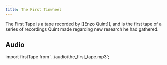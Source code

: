 ```yaml
---
title: The First Tinwheel
---
```


The First Tape is a tape recorded by [[Enzo Quint]], and is the first tape of a series of recordings Quint made regarding new research he had gathered.

## Audio

import firstTape from '../audio/the_first_tape.mp3';

<Audio src={firstTape} />

## Transcript

*A tape recorder is pressed, and we hear quiet lo-fi background static. Enzo clears his throat*

<Center>

**Enzo:**
Hello? I think this is working. Yes. My name is Dr. Enzo Quint, professor and researcher at the Basentia Omnia. My primary fields of study are in Edification, and, more specifically, the physical manifestation of Threads. My research as of late has been regarding the severance of threads and the natural phenomenon that occur at the moment of separation. A rather dour topic, but Professor Cullpepper and I noticed some rather interesting energy readings when severing an Edifice last month, and the results have pestered me since then.

Since this line of enquiry is somewhat… frowned upon by the Argent, I have decided to *record* my findings so as to not leave a paper trail. It will be much harder to acquire the means to play these back then it would be to read any notes. At least, that is my theory anyways.

I have not conducted any new tests as of yet—I feel that I must tread lightly and with caution here— it is only prudent that these avenues of research be precluded with thorough reference works. Only fools seek knowledge without comprehension, as my Father used to say.

</Center>

*Enzo pauses for a moment.*

<Center>

**Enzo:**
Ahem. As I was saying. I have been scrubbing the archives for any studies dedicated to *quantifying* the severance of threads, and unfortunately came up rather short. Unsurprisingly, there are exactly zero scientific papers published on the topic. The Church has not wished to have such things be brought to light, for fear of retribution or some other reason I cannot fathom. 

However… I did find…

</Center>

*A page turns as Enzo flips through his notes*

<Center>

**Enzo:**
 …a historical record of a cult that operated around 2800-2850 Prime, calling themselves The Church of Aphothis. The record states that they inhabited the know ruined city of Mehnateruna, once the jewel of the Kingdom of Lashana some three hundred years earlier. What I find so curious is that their belief system that has been described in this document does not seem to align with the proto-Argent idealogies that began to become popular at the time. Many of the Kingdoms in Northern Selar at this time began to merge their beliefs into the Pentarian structure we see in modern Argentia today. 

But... Aphothis was something else entirely. They worshiped Aphothis, some sort of diety, although no descriptions are offered of its appearance, ideals, or any sort of doctrine. What is made clear, however, is that Aphothis’ followers enacted human sacrifices to appease their god, with a particular focus on severring the thread of their chosen. There is a crude an incomplete diagram here…. but I am unable to make any sense of it. The runes are not familiar to me. This Church… is truly barbaric. To take away Threads in such a brutal fashion. But… I wonder. The older I get, the more I realize that knowledge is not a permanent state. Information is so easily lost, only to be rediscovered a hundred years later. And then lost again, and then rediscovered again. Could this... *cult* have known some wisdom of how to utilize a Thread’s power? Perhaps not. Perhaps they were simply twisted individuals throwing lives at a false diety. But I am not so sure. In any case, further research is required.

</Center>
